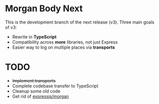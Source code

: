 # Morgan Body Next

This is the development branch of the next release (v3).
Three main goals of v3:

- Rewrite in **TypeScript**
- Compatibility across **more** libraries, not just Express
- Easier way to log on multiple places via **transports**

# TODO

- ~~Implement transports~~
- Complete codebase transfer to TypeScript
- Cleanup some old code
- Get rid of [expressjs/morgan](https://github.com/expressjs/morgan)
